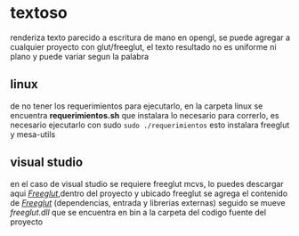 # textoso

renderiza texto parecido  a escritura de mano en opengl, se puede agregar a cualquier proyecto con glut/freeglut, el texto resultado no es uniforme ni plano y puede variar segun la palabra



## linux

de no tener los requerimientos para ejecutarlo, en la carpeta linux se encuentra **requerimientos.sh** que instalara lo necesario para correrlo, es necesario ejecutarlo con sudo ```sudo ./requerimientos``` esto instalara freeglut y mesa-utils

## visual studio

en el caso de visual studio se requiere freeglut mcvs, lo puedes descargar aqui [_Freeglut_](https://www.transmissionzero.co.uk/files/software/development/GLUT/freeglut-MinGW.zip),dentro del proyecto y ubicado freeglut se agrega el contenido de [_Freeglut_](https://www.transmissionzero.co.uk/files/software/development/GLUT/freeglut-MinGW.zip) (dependencias, entrada y librerias externas) seguido se mueve _freeglut.dll_ que se encuentra en bin a la carpeta del codigo fuente del proyecto

